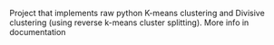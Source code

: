 Project that implements raw python K-means clustering and Divisive clustering (using reverse k-means cluster splitting).
More info in documentation
